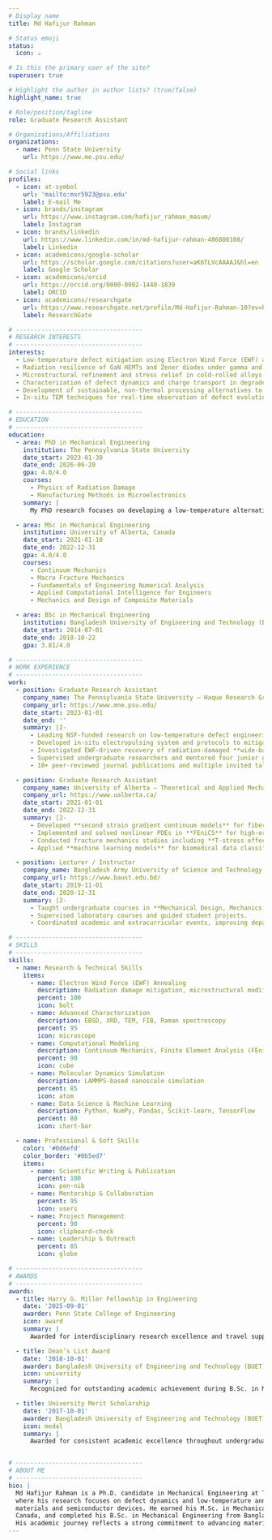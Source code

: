 ```yaml
---
# Display name
title: Md Hafijur Rahman

# Status emoji
status:
  icon: ☕️

# Is this the primary user of the site?
superuser: true

# Highlight the author in author lists? (true/false)
highlight_name: true

# Role/position/tagline
role: Graduate Research Assistant

# Organizations/Affiliations
organizations:
  - name: Penn State University
    url: https://www.me.psu.edu/

# Social links
profiles:
  - icon: at-symbol
    url: 'mailto:mxr5923@psu.edu'
    label: E-mail Me
  - icon: brands/instagram
    url: https://www.instagram.com/hafijur_rahman_masum/
    label: Instagram
  - icon: brands/linkedin
    url: https://www.linkedin.com/in/md-hafijur-rahman-486808108/
    label: Linkedin
  - icon: academicons/google-scholar
    url: https://scholar.google.com/citations?user=aK6TLVcAAAAJ&hl=en
    label: Google Scholar
  - icon: academicons/orcid
    url: https://orcid.org/0000-0002-1440-1839
    label: ORCID
  - icon: academicons/researchgate
    url: https://www.researchgate.net/profile/Md-Hafijur-Rahman-10?ev=hdr_xprf
    label: ResearchGate

# -----------------------------------
# RESEARCH INTERESTS
# -----------------------------------
interests:
  - Low-temperature defect mitigation using Electron Wind Force (EWF) annealing in metals and semiconductors
  - Radiation resilience of GaN HEMTs and Zener diodes under gamma and heavy-ion exposure
  - Microstructural refinement and stress relief in cold-rolled alloys via athermal electropulsing
  - Characterization of defect dynamics and charge transport in degraded semiconductor devices
  - Development of sustainable, non-thermal processing alternatives to high-temperature annealing
  - In-situ TEM techniques for real-time observation of defect evolution during EWF treatment

# -----------------------------------
# EDUCATION
# -----------------------------------
education:
  - area: PhD in Mechanical Engineering
    institution: The Pennsylvania State University
    date_start: 2023-01-30
    date_end: 2026-06-20
    gpa: 4.0/4.0
    courses:
      - Physics of Radiation Damage
      - Manufacturing Methods in Microelectronics
    summary: |
      My PhD research focuses on developing a low-temperature alternative to conventional thermal annealing using Electron Wind Force (EWF) annealing. This technique enables efficient defect recovery in radiation-damaged semiconductors and mechanically deformed metal alloys, significantly reducing energy consumption and processing time.

  - area: MSc in Mechanical Engineering
    institution: University of Alberta, Canada
    date_start: 2021-01-10
    date_end: 2022-12-31
    gpa: 4.0/4.0
    courses:
      - Continuum Mechanics
      - Macro Fracture Mechanics
      - Fundamentals of Engineering Numerical Analysis
      - Applied Computational Intelligence for Engineers
      - Mechanics and Design of Composite Materials

  - area: BSc in Mechanical Engineering
    institution: Bangladesh University of Engineering and Technology (BUET)
    date_start: 2014-07-01
    date_end: 2018-10-22
    gpa: 3.81/4.0

# -----------------------------------
# WORK EXPERIENCE
# -----------------------------------
work:
  - position: Graduate Research Assistant
    company_name: The Pennsylvania State University – Haque Research Group
    company_url: https://www.mne.psu.edu/
    date_start: 2023-01-01
    date_end: ''
    summary: |2-
      - Leading NSF-funded research on low-temperature defect engineering via **Electron Wind Force (EWF)**.
      - Developed in-situ electropulsing system and protocols to mitigate defects in FeCrAl and ZrTi alloys.
      - Investigated EWF-driven recovery of radiation-damaged **wide-bandgap semiconductors (GaN, SiC)**.
      - Supervised undergraduate researchers and mentored four junior graduate students.
      - 10+ peer-reviewed journal publications and multiple invited talks.

  - position: Graduate Research Assistant
    company_name: University of Alberta – Theoretical and Applied Mechanics Laboratory
    company_url: https://www.ualberta.ca/
    date_start: 2021-01-01
    date_end: 2022-12-31
    summary: |2-
      - Developed **second strain gradient continuum models** for fiber-reinforced composites.
      - Implemented and solved nonlinear PDEs in **FEniCS** for high-order continuum mechanics problems.
      - Conducted fracture mechanics studies including **T-stress effects** on crack tip plastic zones.
      - Applied **machine learning models** for biomedical data classification.

  - position: Lecturer / Instructor
    company_name: Bangladesh Army University of Science and Technology (BAUST)
    company_url: https://www.baust.edu.bd/
    date_start: 2019-11-01
    date_end: 2020-12-31
    summary: |2-
      - Taught undergraduate courses in **Mechanical Design, Mechanics, and Numerical Analysis**.
      - Supervised laboratory courses and guided student projects.
      - Coordinated academic and extracurricular events, improving departmental outreach.

# -----------------------------------
# SKILLS
# -----------------------------------
skills:
  - name: Research & Technical Skills
    items:
      - name: Electron Wind Force (EWF) Annealing
        description: Radiation damage mitigation, microstructural modification
        percent: 100
        icon: bolt
      - name: Advanced Characterization
        description: EBSD, XRD, TEM, FIB, Raman spectroscopy
        percent: 95
        icon: microscope
      - name: Computational Modeling
        description: Continuum Mechanics, Finite Element Analysis (FEniCS, COMSOL)
        percent: 90
        icon: cube
      - name: Molecular Dynamics Simulation
        description: LAMMPS-based nanoscale simulation
        percent: 85
        icon: atom
      - name: Data Science & Machine Learning
        description: Python, NumPy, Pandas, Scikit-learn, TensorFlow
        percent: 80
        icon: chart-bar

  - name: Professional & Soft Skills
    color: '#0d6efd'
    color_border: '#0b5ed7'
    items:
      - name: Scientific Writing & Publication
        percent: 100
        icon: pen-nib
      - name: Mentorship & Collaboration
        percent: 95
        icon: users
      - name: Project Management
        percent: 90
        icon: clipboard-check
      - name: Leadership & Outreach
        percent: 85
        icon: globe

# -----------------------------------
# AWARDS
# -----------------------------------
awards:
  - title: Harry G. Miller Fellowship in Engineering
    date: '2025-09-01'
    awarder: Penn State College of Engineering
    icon: award
    summary: |
      Awarded for interdisciplinary research excellence and travel support to present at **MS&T 2025**.

  - title: Dean’s List Award
    date: '2018-10-01'
    awarder: Bangladesh University of Engineering and Technology (BUET)
    icon: university
    summary: |
      Recognized for outstanding academic achievement during B.Sc. in Mechanical Engineering.

  - title: University Merit Scholarship
    date: '2017-10-01'
    awarder: Bangladesh University of Engineering and Technology (BUET)
    icon: medal
    summary: |
      Awarded for consistent academic excellence throughout undergraduate study.


# -----------------------------------
# ABOUT ME
# -----------------------------------
bio: |
  Md Hafijur Rahman is a Ph.D. candidate in Mechanical Engineering at The Pennsylvania State University,
  where his research focuses on defect dynamics and low-temperature annealing techniques in radiation-damaged
  materials and semiconductor devices. He earned his M.Sc. in Mechanical Engineering from the University of Alberta,
  Canada, and completed his B.Sc. in Mechanical Engineering from Bangladesh University of Engineering and Technology (BUET).
  His academic journey reflects a strong commitment to advancing materials science through innovative, energy-efficient solutions.
---
```

